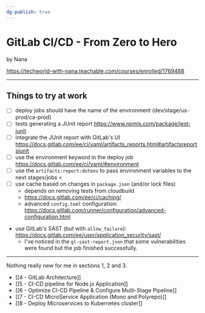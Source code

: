 ```yaml
---
dg-publish: true
---
```

# GitLab CI/CD - From Zero to Hero

by Nana

<https://techworld-with-nana.teachable.com/courses/enrolled/1769488>

---

## Things to try at work

- [ ] deploy jobs should have the name of the environment (dev/stage/us-prod/ca-prod)
- [ ] tests generating a JUnit report <https://www.npmjs.com/package/jest-junit>
- [ ] integrate the JUnit report with GitLab's UI <https://docs.gitlab.com/ee/ci/yaml/artifacts_reports.html#artifactsreportsjunit>
- [ ] use the environment keyword in the deploy job <https://docs.gitlab.com/ee/ci/yaml/#environment>
- [ ] use the `artifacts:report:dotenv` to pass environment variables to the next stages/jobs <
- [ ] use cache based on changes in `package.json` (and/or lock files)
    - depends on removing tests from cloudbuild
    - <https://docs.gitlab.com/ee/ci/caching/>
    - advanced `config.toml` configuration: <https://docs.gitlab.com/runner/configuration/advanced-configuration.html>
- use GitLab's SAST (but with `allow_failure`): <https://docs.gitlab.com/ee/user/application_security/sast/>
    - I've noticed in the `gl-sast-report.json` that some vulnerabilities were found but the job finished successfully.


---


Nothing really new for me in sections 1, 2 and 3.

- [[4 - GitLab Architecture]]
- [[5 - CI-CD pipeline for Node.js Application]]
- [[6 - Optimize CI-CD Pipeline & Configure Multi-Stage Pipeline]]
- [[7 - CI-CD MicroService Application (Mono and Polyrepo)]]
- [[8 - Deploy Microservices to Kubernetes cluster]]